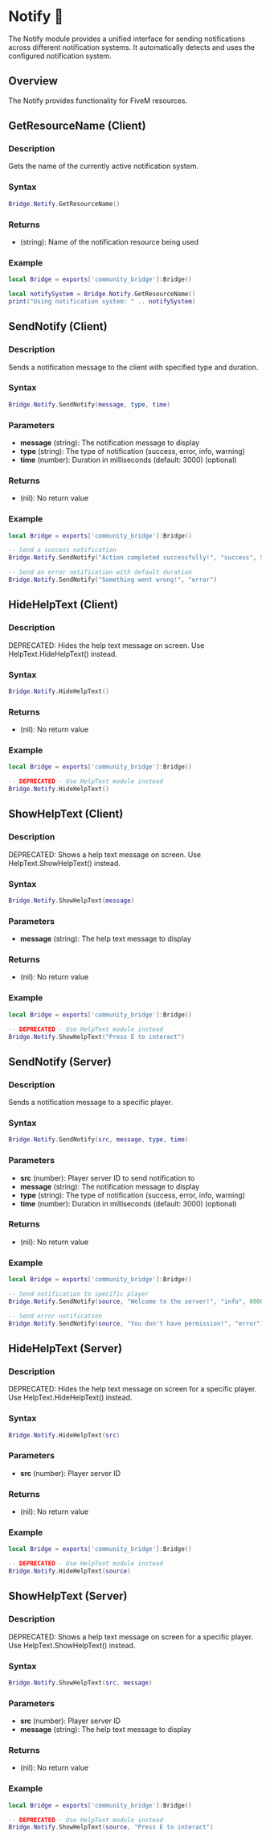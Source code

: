 # Notify 🔔

<!--META
nav: true
toc: true
description: The Notify module provides a unified interface for sending notifications across different notification systems. It automatically detects and uses the configured notification system.
-->

The Notify module provides a unified interface for sending notifications across different notification systems. It automatically detects and uses the configured notification system.

## Overview

The Notify provides functionality for FiveM resources.

## GetResourceName (Client)

### Description
Gets the name of the currently active notification system.

### Syntax
```lua
Bridge.Notify.GetResourceName()
```

### Returns
- (string): Name of the notification resource being used

### Example
```lua
local Bridge = exports['community_bridge']:Bridge()

local notifySystem = Bridge.Notify.GetResourceName()
print("Using notification system: " .. notifySystem)
```

## SendNotify (Client)

### Description
Sends a notification message to the client with specified type and duration.

### Syntax
```lua
Bridge.Notify.SendNotify(message, type, time)
```

### Parameters
- **message** (string): The notification message to display
- **type** (string): The type of notification (success, error, info, warning)
- **time** (number): Duration in milliseconds (default: 3000) (optional)

### Returns
- (nil): No return value

### Example
```lua
local Bridge = exports['community_bridge']:Bridge()

-- Send a success notification
Bridge.Notify.SendNotify("Action completed successfully!", "success", 5000)

-- Send an error notification with default duration
Bridge.Notify.SendNotify("Something went wrong!", "error")
```

## HideHelpText (Client)

### Description
DEPRECATED: Hides the help text message on screen. Use HelpText.HideHelpText() instead.

### Syntax
```lua
Bridge.Notify.HideHelpText()
```

### Returns
- (nil): No return value

### Example
```lua
local Bridge = exports['community_bridge']:Bridge()

-- DEPRECATED - Use HelpText module instead
Bridge.Notify.HideHelpText()
```

## ShowHelpText (Client)

### Description
DEPRECATED: Shows a help text message on screen. Use HelpText.ShowHelpText() instead.

### Syntax
```lua
Bridge.Notify.ShowHelpText(message)
```

### Parameters
- **message** (string): The help text message to display

### Returns
- (nil): No return value

### Example
```lua
local Bridge = exports['community_bridge']:Bridge()

-- DEPRECATED - Use HelpText module instead
Bridge.Notify.ShowHelpText("Press E to interact")
```

## SendNotify (Server)

### Description
Sends a notification message to a specific player.

### Syntax
```lua
Bridge.Notify.SendNotify(src, message, type, time)
```

### Parameters
- **src** (number): Player server ID to send notification to
- **message** (string): The notification message to display
- **type** (string): The type of notification (success, error, info, warning)
- **time** (number): Duration in milliseconds (default: 3000) (optional)

### Returns
- (nil): No return value

### Example
```lua
local Bridge = exports['community_bridge']:Bridge()

-- Send notification to specific player
Bridge.Notify.SendNotify(source, "Welcome to the server!", "info", 8000)

-- Send error notification
Bridge.Notify.SendNotify(source, "You don't have permission!", "error")
```

## HideHelpText (Server)

### Description
DEPRECATED: Hides the help text message on screen for a specific player. Use HelpText.HideHelpText() instead.

### Syntax
```lua
Bridge.Notify.HideHelpText(src)
```

### Parameters
- **src** (number): Player server ID

### Returns
- (nil): No return value

### Example
```lua
local Bridge = exports['community_bridge']:Bridge()

-- DEPRECATED - Use HelpText module instead
Bridge.Notify.HideHelpText(source)
```

## ShowHelpText (Server)

### Description
DEPRECATED: Shows a help text message on screen for a specific player. Use HelpText.ShowHelpText() instead.

### Syntax
```lua
Bridge.Notify.ShowHelpText(src, message)
```

### Parameters
- **src** (number): Player server ID
- **message** (string): The help text message to display

### Returns
- (nil): No return value

### Example
```lua
local Bridge = exports['community_bridge']:Bridge()

-- DEPRECATED - Use HelpText module instead
Bridge.Notify.ShowHelpText(source, "Press E to interact")
```


